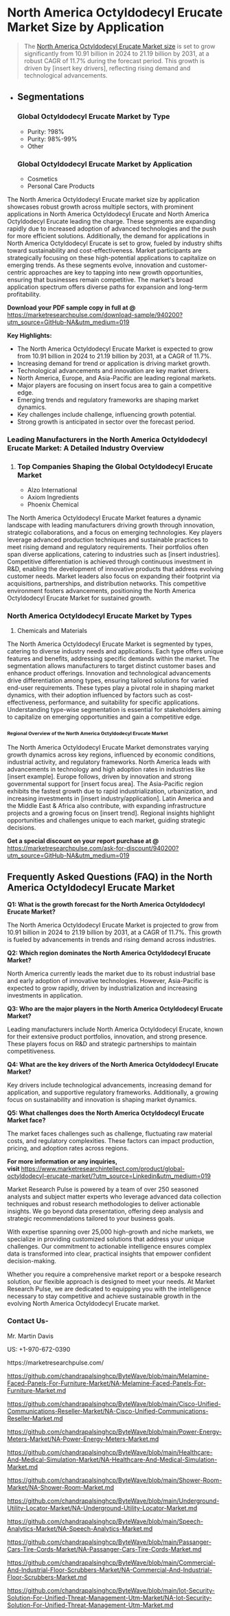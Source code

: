 


<h1>North America Octyldodecyl Erucate Market&nbsp;Size by Application</h1><blockquote><p>The <a href="https://marketresearchpulse.com/download-sample/940200?utm_source=GitHub-NA&amp;utm_medium=019">North America Octyldodecyl Erucate Market size</a> is set to grow significantly from 10.91 billion in 2024 to 21.19 billion by 2031, at a robust CAGR of 11.7% during the forecast period. This growth is driven by [insert key drivers], reflecting rising demand and technological advancements.</p></blockquote><ul><li><h2>Segmentations</h2><h3>Global Octyldodecyl Erucate Market by Type</h3><ul><li>Purity: ?98%</li><li>Purity: 98%-99%</li><li>Other</li></ul><h3>Global Octyldodecyl Erucate Market by Application</h3><ul><li>Cosmetics</li><li>Personal Care Products</li></ul></li></ul><p>The North America Octyldodecyl Erucate market size by application showcases robust growth across multiple sectors, with prominent applications in North America Octyldodecyl Erucate and North America Octyldodecyl Erucate leading the charge. These segments are expanding rapidly due to increased adoption of advanced technologies and the push for more efficient solutions. Additionally, the demand for applications in North America Octyldodecyl Erucate is set to grow, fueled by industry shifts toward sustainability and cost-effectiveness. Market participants are strategically focusing on these high-potential applications to capitalize on emerging trends. As these segments evolve, innovation and customer-centric approaches are key to tapping into new growth opportunities, ensuring that businesses remain competitive. The market's broad application spectrum offers diverse paths for expansion and long-term profitability.</p><p><strong>Download your PDF sample copy in full at @ </strong><a href="https://marketresearchpulse.com/download-sample/940200?utm_source=GitHub-NA&amp;utm_medium=019">https://marketresearchpulse.com/download-sample/940200?utm_source=GitHub-NA&amp;utm_medium=019</a></p><p><strong>Key Highlights: </strong></p><ul><li>The North America Octyldodecyl Erucate Market is expected to grow from 10.91 billion in 2024 to 21.19 billion by 2031, at a CAGR of 11.7%.</li><li>Increasing demand for trend or application is driving market growth.</li><li>Technological advancements and innovation are key market drivers.</li><li>North America, Europe, and Asia-Pacific are leading regional markets.</li><li>Major players are focusing on insert focus area to gain a competitive edge.</li><li>Emerging trends and regulatory frameworks are shaping market dynamics.</li><li>Key challenges include challenge, influencing growth potential.</li><li>Strong growth is anticipated in sector over the forecast period.</li></ul><h3>Leading Manufacturers in the North America Octyldodecyl Erucate Market: A Detailed Industry Overview</h3><ol><li><h3>Top Companies Shaping the Global Octyldodecyl Erucate Market </h3><ul><li>Alzo International</li><li>Axiom Ingredients</li><li>Phoenix Chemical</li></ul></li></ol><div class="flex max-w-full flex-col flex-grow"><div class="min-h-8 text-message flex w-full flex-col items-end gap-2 whitespace-normal break-words [.text-message+&amp;]:mt-5" dir="auto" data-message-author-role="assistant" data-message-id="fd8432e4-4910-450d-b182-61b7bfb0a01f" data-message-model-slug="gpt-4o"><div class="flex w-full flex-col gap-1 empty:hidden first:pt-[3px]"><div class="markdown prose w-full break-words dark:prose-invert light"><p>The North America Octyldodecyl Erucate Market features a dynamic landscape with leading manufacturers driving growth through innovation, strategic collaborations, and a focus on emerging technologies. Key players leverage advanced production techniques and sustainable practices to meet rising demand and regulatory requirements. Their portfolios often span diverse applications, catering to industries such as [insert industries]. Competitive differentiation is achieved through continuous investment in R&amp;D, enabling the development of innovative products that address evolving customer needs. Market leaders also focus on expanding their footprint via acquisitions, partnerships, and distribution networks. This competitive environment fosters advancements, positioning the North America Octyldodecyl Erucate Market for sustained growth.</p></div></div></div></div><h3>North America Octyldodecyl Erucate Market by Types</h3><ol><li>Chemicals and Materials</li></ol><div class="flex max-w-full flex-col flex-grow"><div class="min-h-8 text-message flex w-full flex-col items-end gap-2 whitespace-normal break-words [.text-message+&amp;]:mt-5" dir="auto" data-message-author-role="assistant" data-message-id="084470be-0bb7-4664-bddf-5156b4f41249" data-message-model-slug="gpt-4o-mini"><div class="flex w-full flex-col gap-1 empty:hidden first:pt-[3px]"><div class="markdown prose w-full break-words dark:prose-invert light"><p>The North America Octyldodecyl Erucate Market is segmented by types, catering to diverse industry needs and applications. Each type offers unique features and benefits, addressing specific demands within the market. The segmentation allows manufacturers to target distinct customer bases and enhance product offerings. Innovation and technological advancements drive differentiation among types, ensuring tailored solutions for varied end-user requirements. These types play a pivotal role in shaping market dynamics, with their adoption influenced by factors such as cost-effectiveness, performance, and suitability for specific applications. Understanding type-wise segmentation is essential for stakeholders aiming to capitalize on emerging opportunities and gain a competitive edge.</p></div></div></div></div><h3><span style="font-size: 11px;">Regional Overview of the North America Octyldodecyl Erucate Market</span></h3><div class="flex max-w-full flex-col flex-grow"><div class="min-h-8 text-message flex w-full flex-col items-end gap-2 whitespace-normal break-words [.text-message+&amp;]:mt-5" dir="auto" data-message-author-role="assistant" data-message-id="e9038762-ce64-4e30-91c9-9bd413514231" data-message-model-slug="gpt-4o-mini"><div class="flex w-full flex-col gap-1 empty:hidden first:pt-[3px]"><div class="markdown prose w-full break-words dark:prose-invert light"><p>The North America Octyldodecyl Erucate Market demonstrates varying growth dynamics across key regions, influenced by economic conditions, industrial activity, and regulatory frameworks. North America leads with advancements in technology and high adoption rates in industries like [insert example]. Europe follows, driven by innovation and strong governmental support for [insert focus area]. The Asia-Pacific region exhibits the fastest growth due to rapid industrialization, urbanization, and increasing investments in [insert industry/application]. Latin America and the Middle East &amp; Africa also contribute, with expanding infrastructure projects and a growing focus on [insert trend]. Regional insights highlight opportunities and challenges unique to each market, guiding strategic decisions.</p></div></div></div></div><p><strong>Get a special discount on your report purchase at @ </strong><a href="https://marketresearchpulse.com/ask-for-discount/940200?utm_source=GitHub-NA&amp;utm_medium=019">https://marketresearchpulse.com/ask-for-discount/940200?utm_source=GitHub-NA&amp;utm_medium=019</a></p><h2>Frequently Asked Questions (FAQ) in the North America Octyldodecyl Erucate Market</h2><p><strong>Q1: What is the growth forecast for the North America Octyldodecyl Erucate Market?</strong></p><p>The North America Octyldodecyl Erucate Market is projected to grow from 10.91 billion in 2024 to 21.19 billion by 2031, at a CAGR of 11.7%. This growth is fueled by advancements in trends and rising demand across industries.</p><p><strong>Q2: Which region dominates the North America Octyldodecyl Erucate Market?</strong></p><p>North America currently leads the market due to its robust industrial base and early adoption of innovative technologies. However, Asia-Pacific is expected to grow rapidly, driven by industrialization and increasing investments in application.</p><p><strong>Q3: Who are the major players in the North America Octyldodecyl Erucate Market?</strong></p><p>Leading manufacturers include North America Octyldodecyl Erucate, known for their extensive product portfolios, innovation, and strong presence. These players focus on R&amp;D and strategic partnerships to maintain competitiveness.</p><p><strong>Q4: What are the key drivers of the North America Octyldodecyl Erucate Market?</strong></p><p>Key drivers include technological advancements, increasing demand for application, and supportive regulatory frameworks. Additionally, a growing focus on sustainability and innovation is shaping market dynamics.</p><p><strong>Q5: What challenges does the North America Octyldodecyl Erucate Market face?</strong></p><p>The market faces challenges such as challenge, fluctuating raw material costs, and regulatory complexities. These factors can impact production, pricing, and adoption rates across regions.</p><p><strong>For more information or any inquiries, visit&nbsp;</strong><a href="https://www.marketresearchintellect.com/product/global-octyldodecyl-erucate-market/?utm_source=Linkedin&utm_medium=019">https://www.marketresearchintellect.com/product/global-octyldodecyl-erucate-market/?utm_source=Linkedin&utm_medium=019</a></p><p>Market Research Pulse is powered by a team of over 250 seasoned analysts and subject matter experts who leverage advanced data collection techniques and robust research methodologies to deliver actionable insights. We go beyond data presentation, offering deep analysis and strategic recommendations tailored to your business goals.</p><p>With expertise spanning over 25,000 high-growth and niche markets, we specialize in providing customized solutions that address your unique challenges. Our commitment to actionable intelligence ensures complex data is transformed into clear, practical insights that empower confident decision-making.</p><p>Whether you require a comprehensive market report or a bespoke research solution, our flexible approach is designed to meet your needs. At Market Research Pulse, we are dedicated to equipping you with the intelligence necessary to stay competitive and achieve sustainable growth in the evolving North America Octyldodecyl Erucate market.</p><h3><strong>Contact Us-</strong></h3><p>Mr. Martin Davis</p><p>US: +1-970-672-0390</p><p>https://marketresearchpulse.com/</p><p><a href="https://github.com/chandrapalsinghcp/ByteWave/blob/main/Melamine-Faced-Panels-For-Furniture-Market/NA-Melamine-Faced-Panels-For-Furniture-Market.md">https://github.com/chandrapalsinghcp/ByteWave/blob/main/Melamine-Faced-Panels-For-Furniture-Market/NA-Melamine-Faced-Panels-For-Furniture-Market.md</a></p><p><a href="https://github.com/chandrapalsinghcp/ByteWave/blob/main/Cisco-Unified-Communications-Reseller-Market/NA-Cisco-Unified-Communications-Reseller-Market.md">https://github.com/chandrapalsinghcp/ByteWave/blob/main/Cisco-Unified-Communications-Reseller-Market/NA-Cisco-Unified-Communications-Reseller-Market.md</a></p><p><a href="https://github.com/chandrapalsinghcp/ByteWave/blob/main/Power-Energy-Meters-Market/NA-Power-Energy-Meters-Market.md">https://github.com/chandrapalsinghcp/ByteWave/blob/main/Power-Energy-Meters-Market/NA-Power-Energy-Meters-Market.md</a></p><p><a href="https://github.com/chandrapalsinghcp/ByteWave/blob/main/Healthcare-And-Medical-Simulation-Market/NA-Healthcare-And-Medical-Simulation-Market.md">https://github.com/chandrapalsinghcp/ByteWave/blob/main/Healthcare-And-Medical-Simulation-Market/NA-Healthcare-And-Medical-Simulation-Market.md</a></p><p><a href="https://github.com/chandrapalsinghcp/ByteWave/blob/main/Shower-Room-Market/NA-Shower-Room-Market.md">https://github.com/chandrapalsinghcp/ByteWave/blob/main/Shower-Room-Market/NA-Shower-Room-Market.md</a></p><p><a href="https://github.com/chandrapalsinghcp/ByteWave/blob/main/Underground-Utility-Locator-Market/NA-Underground-Utility-Locator-Market.md">https://github.com/chandrapalsinghcp/ByteWave/blob/main/Underground-Utility-Locator-Market/NA-Underground-Utility-Locator-Market.md</a></p><p><a href="https://github.com/chandrapalsinghcp/ByteWave/blob/main/Speech-Analytics-Market/NA-Speech-Analytics-Market.md">https://github.com/chandrapalsinghcp/ByteWave/blob/main/Speech-Analytics-Market/NA-Speech-Analytics-Market.md</a></p><p><a href="https://github.com/chandrapalsinghcp/ByteWave/blob/main/Passanger-Cars-Tire-Cords-Market/NA-Passanger-Cars-Tire-Cords-Market.md">https://github.com/chandrapalsinghcp/ByteWave/blob/main/Passanger-Cars-Tire-Cords-Market/NA-Passanger-Cars-Tire-Cords-Market.md</a></p><p><a href="https://github.com/chandrapalsinghcp/ByteWave/blob/main/Commercial-And-Industrial-Floor-Scrubbers-Market/NA-Commercial-And-Industrial-Floor-Scrubbers-Market.md">https://github.com/chandrapalsinghcp/ByteWave/blob/main/Commercial-And-Industrial-Floor-Scrubbers-Market/NA-Commercial-And-Industrial-Floor-Scrubbers-Market.md</a></p><p><a href="https://github.com/chandrapalsinghcp/ByteWave/blob/main/Iot-Security-Solution-For-Unified-Threat-Management-Utm-Market/NA-Iot-Security-Solution-For-Unified-Threat-Management-Utm-Market.md">https://github.com/chandrapalsinghcp/ByteWave/blob/main/Iot-Security-Solution-For-Unified-Threat-Management-Utm-Market/NA-Iot-Security-Solution-For-Unified-Threat-Management-Utm-Market.md</a></p>
